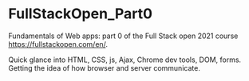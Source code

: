 # FullStackOpen_Part0
Fundamentals of Web apps: part 0 of the Full Stack open 2021 course https://fullstackopen.com/en/.

Quick glance into HTML, CSS, js, Ajax, Chrome dev tools, DOM, forms. Getting the idea of how browser and server communicate.
